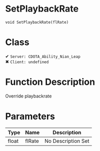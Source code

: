# SetPlaybackRate
```
void SetPlaybackRate(flRate)
```
# Class
✔ `Server: CDOTA_Ability_Nian_Leap`  
✖ `Client: undefined`  

# Function Description
Override playbackrate
# Parameters
Type|Name|Description
--|--|--
float|flRate|No Description Set
